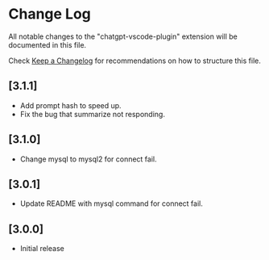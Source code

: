 # Change Log

All notable changes to the "chatgpt-vscode-plugin" extension will be documented in this file.

Check [Keep a Changelog](http://keepachangelog.com/) for recommendations on how to structure this file.

## [3.1.1]

- Add prompt hash to speed up.
- Fix the bug that summarize not responding. 

## [3.1.0]

- Change mysql to mysql2 for connect fail.
  
## [3.0.1]

- Update README with mysql command for connect fail.

## [3.0.0]

- Initial release